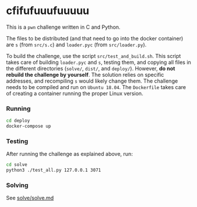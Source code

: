 # cfifufuuufuuuuu

This is a `pwn` challenge written in C and Python.

The files to be distributed (and that need to go into the docker container) are `s` (from `src/s.c`) and `loader.pyc` (from `src/loader.py`).

To build the challenge, use the script `src/test_and_build.sh`.
This script takes care of building `loader.pyc` and `s`, testing them, and copying all files in the different directories (`solve/`, `dist/`, and `deploy/`).
However, **do not rebuild the challenge by yourself**.
The solution relies on specific addresses, and recompiling `s` would likely change them.
The challenge needs to be compiled and run on `Ubuntu 18.04`.
The `Dockerfile` takes care of creating a container running the proper Linux version.

### Running
```bash
cd deploy
docker-compose up
```

### Testing
After running the challenge as explained above, run:
```bash
cd solve
python3 ./test_all.py 127.0.0.1 3071
```

### Solving
See [solve/solve.md](solve/solve.md)

